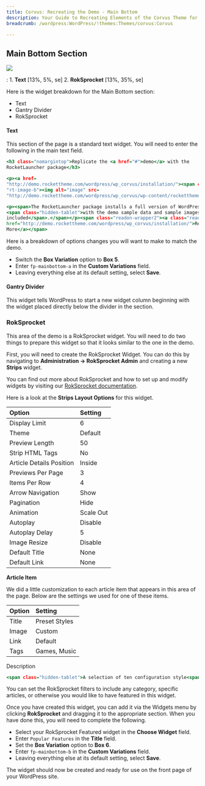 ```yaml
---
title: Corvus: Recreating the Demo - Main Bottom
description: Your Guide to Recreating Elements of the Corvus Theme for WordPress
breadcrumb: /wordpress:WordPress/!themes:Themes/corvus:Corvus

---
```


Main Bottom Section
-----

![][demo]

:   1. **Text** [13%, 5%, se]
    2. **RokSprocket** [13%, 35%, se]

Here is the widget breakdown for the Main Bottom section:

* Text
* Gantry Divider
* RokSprocket

#### Text

This section of the page is a standard text widget. You will need to enter the following in the main text field.

~~~ .html
<h3 class="nomargintop">Replicate the <a href="#">demo</a> with the
RocketLauncher package</h3>

<p><a href=
"http://demo.rockettheme.com/wordpress/wp_corvus/installation/"><span class=
"rt-image-b"><img alt="image" src=
"http://demo.rockettheme.com/wordpress/wp_corvus/wp-content/rockettheme/rt_corvus_wp/frontpage/mainbottom-a/img1.jpg"></span></a></p>

<p><span>The RocketLauncher package installs a full version of WordPress
<span class="hidden-tablet">with the demo sample data and sample images
included</span>.</span></p><span class="readon-wrapper2"><a class="readon"
href="http://demo.rockettheme.com/wordpress/wp_corvus/installation/">Read
More</a></span>
~~~

Here is a breakdown of options changes you will want to make to match the demo.

* Switch the **Box Variation** option to **Box 5**.
* Enter `fp-mainbottom-a` in the **Custom Variations** field.
* Leaving everything else at its default setting, select **Save**.

#### Gantry Divider

This widget tells WordPress to start a new widget column beginning with the widget placed directly below the divider in the section.

### RokSprocket

This area of the demo is a RokSprocket widget. You will need to do two things to prepare this widget so that it looks similar to the one in the demo.

First, you will need to create the RokSprocket Widget. You can do this by navigating to **Administration -> RokSprocket Admin** and creating a new **Strips** widget.

You can find out more about RokSprocket and how to set up and modify widgets by visiting our [RokSprocket documentation][roksprocket].

Here is a look at the **Strips Layout Options** for this widget.

| Option                   | Setting   |  
| :----------------------- | :-------- |  
| Display Limit            | 6         |  
| Theme                    | Default   |  
| Preview Length           | 50        |  
| Strip HTML Tags          | No        |  
| Article Details Position | Inside    |  
| Previews Per Page        | 3         |  
| Items Per Row            | 4         |  
| Arrow Navigation         | Show      |  
| Pagination               | Hide      |  
| Animation                | Scale Out |  
| Autoplay                 | Disable   |  
| Autoplay Delay           | 5         |  
| Image Resize             | Disable   |  
| Default Title            | None      |  
| Default Link             | None      |  

**Article Item**

We did a little customization to each article item that appears in this area of the page. Below are the settings we used for one of these items.

| Option                   | Setting   |  
| :----------------------- | :-------- |  
| Title | Preset Styles |
| Image | Custom |
| Link | Default |
| Tags | Games, Music |

Description

~~~ .html
<span class="hidden-tablet">A selection of ten configuration style<span class="visible-large"> variation</span>s.</span><span class="visible-tablet">10 preset styles.</span>
~~~

You can set the RokSprocket filters to include any category, specific articles, or otherwise you would like to have featured in this widget.

Once you have created this widget, you can add it via the Widgets menu by clicking **RokSprocket** and dragging it to the appropriate section. When you have done this, you will need to complete the following.

* Select your RokSprocket Featured widget in the **Choose Widget** field.
* Enter `Popular Features` in the **Title** field.
* Set the **Box Variation** option to **Box 6**.
* Enter `fp-mainbottom-b` in the **Custom Variations** field.
* Leaving everything else at its default setting, select **Save**.

The widget should now be created and ready for use on the front page of your WordPress site.

[demo]: assets/demo_6.jpeg
[roksprocket]: ../../plugins/roksprocket/